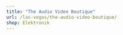 ```yaml
---
title: "The Audio Video Boutique"
url: /las-vegas/the-audio-video-boutique/
shop: Elektronik
---
```

